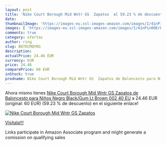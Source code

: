 ```yaml
---
layout: post
title: 'Nike Court Borough Mid Wntr GS  Zapatos  al 59.23 % de descuento'
date: 
thumbnailImage: 'https://images-eu.ssl-images-amazon.com/images/I/41nPin0OErL._SL200_.jpg'
images: [ 'https://images-eu.ssl-images-amazon.com/images/I/41nPin0OErL._SL200_.jpg' ]
comments: true
category: ofertas
author: ring
slug: B07DCMQYRG
description:
actualPrice: 24.46 EUR
currency: EUR
price: 24.46
comparePrice: 60 EUR
inStock: true
prodname: Nike Court Borough Mid Wntr GS  Zapatos de Baloncesto para Niños  Negro Black/Gum Lt Brown 002  40 EU
---
```


Ahora mismo tienes [Nike Court Borough Mid Wntr GS  Zapatos de Baloncesto para Niños  Negro Black/Gum Lt Brown 002  40 EU](https://www.amazon.es/dp/B07DCMQYRG/?tag=tolees-21) a 24.46 EUR (original: 60 EUR) (59.23 %  de descuento) en el siguiente enlace!

[![Nike Court Borough Mid Wntr GS  Zapatos ](https://images-eu.ssl-images-amazon.com/images/I/41nPin0OErL._SL200_.jpg)](https://www.amazon.es/dp/B07DCMQYRG/?tag=tolees-21)

[Visítala!!!](https://www.amazon.es/dp/B07DCMQYRG/?tag=tolees-21)

Links participate in Amazon Associate program and might generate a comission on qualifying sales
